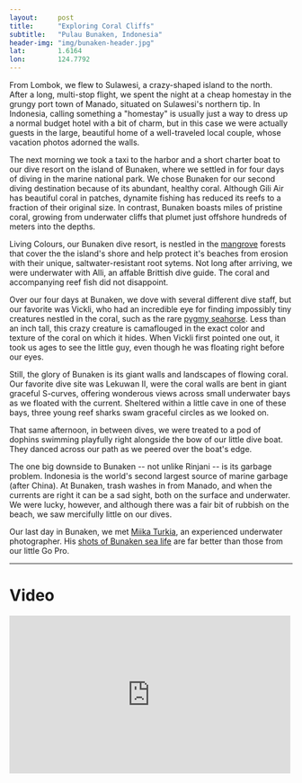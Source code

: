 ```yaml
---
layout: 	post
title:  	"Exploring Coral Cliffs"
subtitle:   "Pulau Bunaken, Indonesia"
header-img: "img/bunaken-header.jpg"
lat: 		1.6164
lon: 		124.7792
---
```


From Lombok, we flew to Sulawesi, a crazy-shaped island to the north. After a long, multi-stop flight, we spent the night at a cheap homestay in the grungy port town of Manado, situated on Sulawesi's northern tip. In Indonesia, calling something a "homestay" is usually just a way to dress up a normal budget hotel with a bit of charm, but in this case we were actually guests in the large, beautiful home of a well-traveled local couple, whose vacation photos adorned the walls.

The next morning we took a taxi to the harbor and a short charter boat to our dive resort on the island of Bunaken, where we settled in for four days of diving in the marine national park. We chose Bunaken for our second diving destination because of its abundant, healthy coral. Although Gili Air has beautiful coral in patches, dynamite fishing has reduced its reefs to a fraction of their original size.  In contrast, Bunaken boasts miles of pristine coral, growing from underwater cliffs that plumet just offshore hundreds of meters into the depths.

Living Colours, our Bunaken dive resort, is nestled in the [mangrove](https://en.wikipedia.org/?title=Mangrove) forests that cover the the island's shore and help protect it's beaches from erosion with their unique, saltwater-resistant root sytems.  Not long after arriving, we were underwater with Alli, an affable Brittish dive guide. The coral and accompanying reef fish did not disappoint. 

Over our four days at Bunaken, we dove with several different dive staff, but our favorite was Vickli, who had an incredible eye for finding impossibly tiny creatures nestled in the coral, such as the rare [pygmy seahorse](https://en.wikipedia.org/wiki/Pygmy_seahorse). Less than an inch tall, this crazy creature is camaflouged in the exact color and texture of the coral on which it hides. When Vickli first pointed one out, it took us ages to see the little guy, even though he was floating right before our eyes.

Still, the glory of Bunaken is its giant walls and landscapes of flowing coral. Our favorite dive site was Lekuwan II, were the coral walls are bent in giant graceful S-curves, offering wonderous views across small underwater bays as we floated with the current.  Sheltered within a little cave in one of these bays, three young reef sharks swam graceful circles as we looked on. 

That same afternoon, in between dives, we were treated to a pod of dophins swimming playfully right alongside the bow of our little dive boat. They danced across our path as we peered over the boat's edge.

The one big downside to Bunaken -- not unlike Rinjani -- is its garbage problem. Indonesia is the world's second largest source of marine garbage (after China). At Bunaken, trash washes in from Manado, and when the currents are right it can be a sad sight, both on the surface and underwater. We were lucky, however, and although there was a fair bit of rubbish on the beach, we saw mercifully little on our dives.

Our last day in Bunaken, we met [Miika Turkia](http://Miika.Turkia.com), an experienced underwater photographer.  His [shots of Bunaken sea life](http://miika.turkia.com/Indonesia_2012/index-320x200.html) are far better than those from our little Go Pro.

---

# Video

<iframe src="https://player.vimeo.com/video/131263899?title=0&byline=0&portrait=0" width="500" height="281" frameborder="0" webkitallowfullscreen mozallowfullscreen allowfullscreen></iframe>





